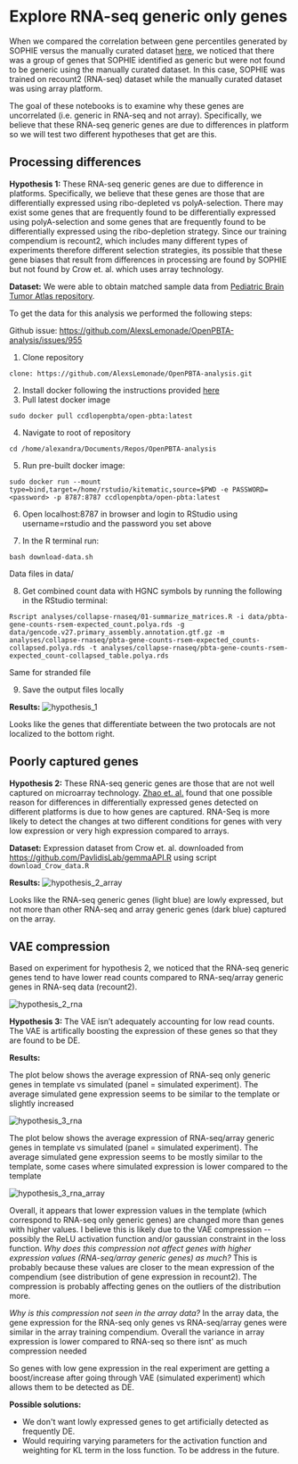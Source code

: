 # Explore RNA-seq generic only genes

When we compared the correlation between gene percentiles generated by SOPHIE versus the manually curated dataset [here](https://github.com/greenelab/generic-expression-patterns/blob/master/human_general_analysis/gene_ranking_log2FoldChange.svg), we noticed that there was a group of genes that SOPHIE identified as generic but were not found to be generic using the manually curated dataset.
In this case, SOPHIE was trained on recount2 (RNA-seq) dataset while the manually curated dataset was using array platform.

The goal of these notebooks is to examine why these genes are uncorrelated (i.e. generic in RNA-seq and not array).
Specifically, we believe that these RNA-seq generic genes are due to differences in platform so we will test two different hypotheses that get are this.

## Processing differences

**Hypothesis 1:** These RNA-seq generic genes are due to difference in platforms.
Specifically, we believe that these genes are those that are differentially expressed using ribo-depleted vs polyA-selection.
There may exist some genes that are frequently found to be differentially expressed using polyA-selection and some genes that are frequently found to be differentially expressed using the ribo-depletion strategy.
Since our training compendium is recount2, which includes many different types of experiments therefore different selection strategies, its possible that these gene biases that result from differences in processing are found by SOPHIE but not found by Crow et. al. which uses array technology.

**Dataset:**
We were able to obtain matched sample data from [Pediatric Brain Tumor Atlas repository](https://github.com/AlexsLemonade/OpenPBTA-analysis).

To get the data for this analysis we performed the following steps:

Github issue: https://github.com/AlexsLemonade/OpenPBTA-analysis/issues/955

1. Clone repository
```
clone: https://github.com/AlexsLemonade/OpenPBTA-analysis.git
```
2. Install docker following the instructions provided [here](https://docs.docker.com/buildx/working-with-buildx/)
3. Pull latest docker image
```
sudo docker pull ccdlopenpbta/open-pbta:latest
```
4. Navigate to root of repository
```
cd /home/alexandra/Documents/Repos/OpenPBTA-analysis
```
5. Run pre-built docker image:
```
sudo docker run --mount type=bind,target=/home/rstudio/kitematic,source=$PWD -e PASSWORD=<password> -p 8787:8787 ccdlopenpbta/open-pbta:latest
```
6. Open localhost:8787 in browser and login to RStudio using username=rstudio and the password you set above

7. In the R terminal run:
```
bash download-data.sh
```
Data files in data/

8. Get combined count data with HGNC symbols by running the following in the RStudio terminal:
```
Rscript analyses/collapse-rnaseq/01-summarize_matrices.R -i data/pbta-gene-counts-rsem-expected_count.polya.rds -g data/gencode.v27.primary_assembly.annotation.gtf.gz -m analyses/collapse-rnaseq/pbta-gene-counts-rsem-expected_counts-collapsed.polya.rds -t analyses/collapse-rnaseq/pbta-gene-counts-rsem-expected_count-collapsed_table.polya.rds
```
Same for stranded file

9. Save the output files locally

**Results:**
![hypothesis_1](https://github.com/greenelab/generic-expression-patterns/blob/master/explore_RNAseq_only_generic_genes/gene_ranking_log2FoldChange_highlight_polyA_vs_ribo.svg)

Looks like the genes that differentiate between the two protocals are not localized to the bottom right.

## Poorly captured genes

**Hypothesis 2:** These RNA-seq generic genes are those that are not well captured on microarray technology.
[Zhao et. al.](https://www.ncbi.nlm.nih.gov/pmc/articles/PMC3894192/) found that one possible reason for differences in differentially expressed genes detected on different platforms is due to how genes are captured.
RNA-Seq is more likely to detect the changes at two different conditions for genes with very low expression or very high expression compared to arrays.

**Dataset:**
Expression dataset from Crow et. al. downloaded from https://github.com/PavlidisLab/gemmaAPI.R using script `download_Crow_data.R`

**Results:**
![hypothesis_2_array](https://github.com/greenelab/generic-expression-patterns/blob/master/explore_RNAseq_only_generic_genes/array_expression_dist_gene_groups_highlight.svg)

Looks like the RNA-seq generic genes (light blue) are lowly expressed, but not more than other RNA-seq and array generic genes (dark blue) captured on the array.

## VAE compression

Based on experiment for hypothesis 2, we noticed that the RNA-seq generic genes tend to have lower read counts compared to RNA-seq/array generic genes in RNA-seq data (recount2).

![hypothesis_2_rna](https://github.com/greenelab/generic-expression-patterns/blob/master/explore_RNAseq_only_generic_genes/recount2_expression_dist_gene_groups_highlight.svg)

**Hypothesis 3:** The VAE isn’t adequately accounting for low read counts.
The VAE is artifically boosting the expression of these genes so that they are found to be DE.

**Results:**

The plot below shows the average expression of RNA-seq only generic genes in template vs simulated (panel = simulated experiment). The average simulated gene expression seems to be similar to the template or slightly increased

![hypothesis_3_rna](https://github.com/greenelab/generic-expression-patterns/blob/master/explore_RNAseq_only_generic_genes/violin_plot_mean_expression_RNAseq_only.svg)

The plot below shows the average expression of RNA-seq/array generic genes in template vs simulated (panel = simulated experiment). The average simulated gene expression seems to be mostly similar to the template, some cases where simulated expression is lower compared to the template

![hypothesis_3_rna_array](https://github.com/greenelab/generic-expression-patterns/blob/master/explore_RNAseq_only_generic_genes/violin_plot_mean_expression_RNAseq_array.svg)


Overall, it appears that lower expression values in the template (which correspond to RNA-seq only generic genes) are changed more than genes with higher values.
I believe this is likely due to the VAE compression -- possibly the ReLU activation function and/or gaussian constraint in the loss function.
_Why does this compression not affect genes with higher expression values (RNA-seq/array generic genes) as much?_ This is probably because these values are closer to the mean expression of the compendium (see distribution of gene expression in recount2).
The compression is probably affecting genes on the outliers of the distribution more.

_Why is this compression not seen in the array data?_
In the array data, the gene expression for the RNA-seq only genes vs RNA-seq/array genes were similar in the array training compendium.
Overall the variance in array expression is lower compared to RNA-seq so there isnt' as much compression needed

So genes with low gene expression in the real experiment are getting a boost/increase after going through VAE (simulated experiment) which allows them to be detected as DE.

**Possible solutions:**
* We don't want lowly expressed genes to get artificially detected as frequently DE.
* Would requiring varying parameters for the activation function and weighting for KL term in the loss function. To be address in the future.
